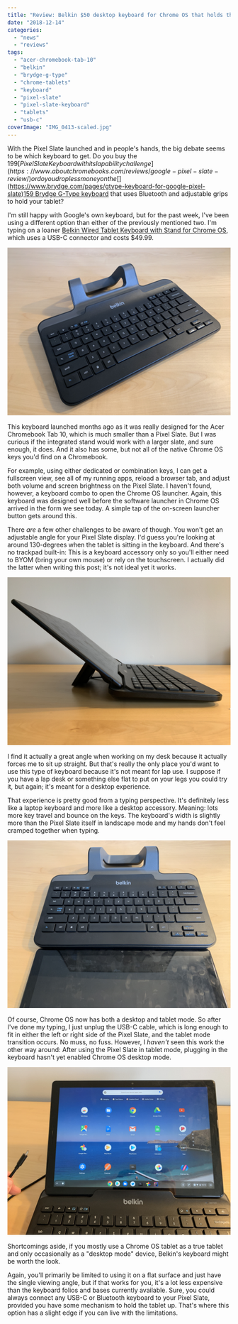 ```yaml
---
title: "Review: Belkin $50 desktop keyboard for Chrome OS that holds the Pixel Slate"
date: "2018-12-14"
categories: 
  - "news"
  - "reviews"
tags: 
  - "acer-chromebook-tab-10"
  - "belkin"
  - "brydge-g-type"
  - "chrome-tablets"
  - "keyboard"
  - "pixel-slate"
  - "pixel-slate-keyboard"
  - "tablets"
  - "usb-c"
coverImage: "IMG_0413-scaled.jpg"
---
```


With the Pixel Slate launched and in people's hands, the big debate seems to be which keyboard to get. Do you buy the $199 [Pixel Slate Keyboard with its lapability challenge](https://www.aboutchromebooks.com/reviews/google-pixel-slate-review/) or do you drop less money on the [$](https://www.brydge.com/pages/gtype-keyboard-for-google-pixel-slate)[159 Brydge G-Type keyboard](https://www.belkin.com/us/p/P-B2B191/) that uses Bluetooth and adjustable grips to hold your tablet?

I'm still happy with Google's own keyboard, but for the past week, I've been using a different option than either of the previously mentioned two. I'm typing on a loaner [Belkin Wired Tablet Keyboard with Stand for Chrome OS](https://www.belkin.com/us/p/P-B2B191/), which uses a USB-C connector and costs $49.99.

[![](images/IMG_0411.jpg)](https://www.aboutchromebooks.com/news/review-belkin-50-desktop-keyboard-for-chrome-os-that-holds-the-pixel-slate/attachment/img_0411/)

This keyboard launched months ago as it was really designed for the Acer Chromebook Tab 10, which is much smaller than a Pixel Slate. But I was curious if the integrated stand would work with a larger slate, and sure enough, it does. And it also has some, but not all of the native Chrome OS keys you'd find on a Chromebook.

For example, using either dedicated or combination keys, I can get a fullscreen view, see all of my running apps, reload a browser tab, and adjust both volume and screen brightness on the Pixel Slate. I haven't found, however, a keyboard combo to open the Chrome OS launcher. Again, this keyboard was designed well before the software launcher in Chrome OS arrived in the form we see today. A simple tap of the on-screen launcher button gets around this.

There _are_ a few other challenges to be aware of though. You won't get an adjustable angle for your Pixel Slate display. I'd guess you're looking at around 130-degrees when the tablet is sitting in the keyboard. And there's no trackpad built-in: This is a keyboard accessory only so you'll either need to BYOM (bring your own mouse) or rely on the touchscreen. I actually did the latter when writing this post; it's not ideal yet it works.

[![](images/IMG_0406.jpg)](https://www.aboutchromebooks.com/news/review-belkin-50-desktop-keyboard-for-chrome-os-that-holds-the-pixel-slate/attachment/img_0406/)

I find it actually a great angle when working on my desk because it actually forces me to sit up straight. But that's really the only place you'd want to use this type of keyboard because it's not meant for lap use. I suppose if you have a lap desk or something else flat to put on your legs you could try it, but again; it's meant for a desktop experience.

That experience is pretty good from a typing perspective. It's definitely less like a laptop keyboard and more like a desktop accessory. Meaning: lots more key travel and bounce on the keys. The keyboard's width is slightly more than the Pixel Slate itself in landscape mode and my hands don't feel cramped together when typing.

[![](images/IMG_0412.jpg)](https://www.aboutchromebooks.com/news/review-belkin-50-desktop-keyboard-for-chrome-os-that-holds-the-pixel-slate/attachment/img_0412/)

Of course, Chrome OS now has both a desktop and tablet mode. So after I've done my typing, I just unplug the USB-C cable, which is long enough to fit in either the left or right side of the Pixel Slate, and the tablet mode transition occurs. No muss, no fuss. However, I _haven't_ seen this work the other way around: After using the Pixel Slate in tablet mode, plugging in the keyboard hasn't yet enabled Chrome OS desktop mode.

[![](images/IMG_0419.jpg)](https://www.aboutchromebooks.com/news/review-belkin-50-desktop-keyboard-for-chrome-os-that-holds-the-pixel-slate/attachment/img_0419/)

Shortcomings aside, if you mostly use a Chrome OS tablet as a true tablet and only occasionally as a "desktop mode" device, Belkin's keyboard might be worth the look.

Again, you'll primarily be limited to using it on a flat surface and just have the single viewing angle, but if that works for you, it's a lot less expensive than the keyboard folios and bases currently available. Sure, you could always connect any USB-C or Bluetooth keyboard to your Pixel Slate, provided you have some mechanism to hold the tablet up. That's where this option has a slight edge if you can live with the limitations.
